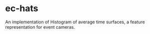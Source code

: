# ec-hats
An implementation of Histogram of average time surfaces, a feature representation for event cameras.
